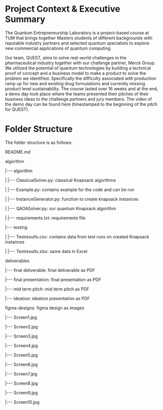 # Project Context & Executive Summary
The Quantum Entrepreneurship Laboratory is a project-based course at TUM that brings together Masters students of different backgrounds with reputable industry partners and selected quantum specialists to explore new commercial applications of quantum computing. 

Our team, QUEST, aims to solve real-world challenges in the pharmaceutical industry together with our challenge partner, Merck Group. We utilized the potential of quantum technologies by building a technical proof of concept and a business model to make a product to solve the problem we identified. Specifically the difficulty associated with production ramp up for new and existing drug formulations and currently missing product level sustainability. The course lasted over 16 weeks and at the end, a demo day took place where the teams presented their pitches of their business ideas to the challenge partners and jury members. The video of the demo day can be found here (timestamped to the beginning of the pitch for QUEST).

# Folder Structure

The folder structure is as follows:

README.md

algorithm

|--- algorithm

|	|--- ClassicalSolver.py: classical Knapsack algorithms

|	|--- Example.py: contains example for the code and can be run

|	|--- InstanceGenerator.py: function to create knapsack instances

|	|--- QAOASolver.py: our quantum Knapsack algorithm

|	|--- requirements.txt: requirements file

|--- testing

|	|--- Testresults.csv: contains data from test runs on created Knapsack instances

|	|--- Testresults.xlsx: same data in Excel

deliverables 

|--- final deliverable: final deliverable as PDF

|--- final presentation: final presentation as PDF

|--- mid term pitch: mid term pitch as PDF

|--- ideation: ideation presentation as PDF

figma-designs: figma design as images

|--- Screen1.jpg

|--- Screen2.jpg

|--- Screen3.jpg

|--- Screen4.jpg

|--- Screen5.jpg

|--- Screen6.jpg

|--- Screen7.jpg

|--- Screen8.jpg

|--- Screen9.jpg

|--- Screen10.jpg
